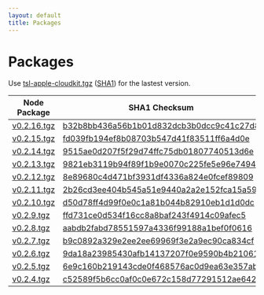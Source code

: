 ```yaml
---
layout: default
title: Packages
---
```




# Packages
Use [tsl-apple-cloudkit.tgz](https://typescriptlibs.org/npm/tsl-apple-cloudkit.tgz) ([SHA1](https://typescriptlibs.org/npm/tsl-apple-cloudkit.sha1)) for the lastest version.

| Node Package | SHA1 Checksum |
|--------------|---------------|
| [v0.2.16.tgz](https://typescriptlibs.org/npm/tsl-apple-cloudkit/v0.2.16.tgz) | [b32b8bb436a56b1b01d832dcb3b0dcc9c41c27d8](https://typescriptlibs.org/npm/tsl-apple-cloudkit/v0.2.16.sha1) |
| [v0.2.15.tgz](https://typescriptlibs.org/npm/tsl-apple-cloudkit/v0.2.15.tgz) | [fd039fb194ef8b08703b547d41f83511ff6a4d0e](https://typescriptlibs.org/npm/tsl-apple-cloudkit/v0.2.15.sha1) |
| [v0.2.14.tgz](https://typescriptlibs.org/npm/tsl-apple-cloudkit/v0.2.14.tgz) | [9515ae0d207f5f29d74ffc75db01807740513d6e](https://typescriptlibs.org/npm/tsl-apple-cloudkit/v0.2.14.sha1) |
| [v0.2.13.tgz](https://typescriptlibs.org/npm/tsl-apple-cloudkit/v0.2.13.tgz) | [9821eb3119b94f89f1b9e0070c225fe5e96e7494](https://typescriptlibs.org/npm/tsl-apple-cloudkit/v0.2.13.sha1) |
| [v0.2.12.tgz](https://typescriptlibs.org/npm/tsl-apple-cloudkit/v0.2.12.tgz) | [8e89680c4d471bf3931df4336a824e0fcef89809](https://typescriptlibs.org/npm/tsl-apple-cloudkit/v0.2.12.sha1) |
| [v0.2.11.tgz](https://typescriptlibs.org/npm/tsl-apple-cloudkit/v0.2.11.tgz) | [2b26cd3ee404b545a51e9440a2a2e152fca15a59](https://typescriptlibs.org/npm/tsl-apple-cloudkit/v0.2.11.sha1) |
| [v0.2.10.tgz](https://typescriptlibs.org/npm/tsl-apple-cloudkit/v0.2.10.tgz) | [d50d78ff4d99f0e0c1a81b044b82910eb1d1d0dc](https://typescriptlibs.org/npm/tsl-apple-cloudkit/v0.2.10.sha1) |
| [v0.2.9.tgz](https://typescriptlibs.org/npm/tsl-apple-cloudkit/v0.2.9.tgz) | [ffd731ce0d534f16cc8a8baf243f4914c09afec5](https://typescriptlibs.org/npm/tsl-apple-cloudkit/v0.2.9.sha1) |
| [v0.2.8.tgz](https://typescriptlibs.org/npm/tsl-apple-cloudkit/v0.2.8.tgz) | [aabdb2fabd78551597a4336f99188a1bef0f0616](https://typescriptlibs.org/npm/tsl-apple-cloudkit/v0.2.8.sha1) |
| [v0.2.7.tgz](https://typescriptlibs.org/npm/tsl-apple-cloudkit/v0.2.7.tgz) | [b9c0892a329e2ee2ee69969f3e2a9ec90ca834cf](https://typescriptlibs.org/npm/tsl-apple-cloudkit/v0.2.7.sha1) |
| [v0.2.6.tgz](https://typescriptlibs.org/npm/tsl-apple-cloudkit/v0.2.6.tgz) | [9da18a23985430afb14137207f0e9590b4b21061](https://typescriptlibs.org/npm/tsl-apple-cloudkit/v0.2.6.sha1) |
| [v0.2.5.tgz](https://typescriptlibs.org/npm/tsl-apple-cloudkit/v0.2.5.tgz) | [6e9c160b219143cde0f468576ac0d9ea63e357ab](https://typescriptlibs.org/npm/tsl-apple-cloudkit/v0.2.5.sha1) |
| [v0.2.4.tgz](https://typescriptlibs.org/npm/tsl-apple-cloudkit/v0.2.4.tgz) | [c52589f5b6cc0af0c0e672c158d77291512ae642](https://typescriptlibs.org/npm/tsl-apple-cloudkit/v0.2.4.sha1) |
